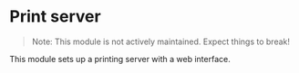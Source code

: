 # Print server

> Note: This module is not actively maintained. Expect things to break!

This module sets up a printing server with a web interface.
